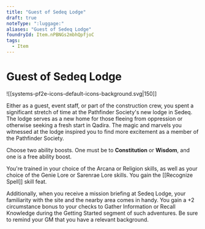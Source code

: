 ```yaml
---
title: "Guest of Sedeq Lodge"
draft: true
noteType: ":luggage:"
aliases: "Guest of Sedeq Lodge"
foundryId: Item.nPBNGs2mbhQpfjoC
tags:
  - Item
---
```


# Guest of Sedeq Lodge
![[systems-pf2e-icons-default-icons-background.svg|150]]

Either as a guest, event staff, or part of the construction crew, you spent a significant stretch of time at the Pathfinder Society's new lodge in Sedeq. The lodge serves as a new home for those fleeing from oppression or otherwise seeking a fresh start in Qadira. The magic and marvels you witnessed at the lodge inspired you to find more excitement as a member of the Pathfinder Society.

Choose two ability boosts. One must be to **Constitution** or **Wisdom**, and one is a free ability boost.

You're trained in your choice of the Arcana or Religion skills, as well as your choice of the Genie Lore or Sarenrae Lore skills. You gain the [[Recognize Spell]] skill feat.

Additionally, when you receive a mission briefing at Sedeq Lodge, your familiarity with the site and the nearby area comes in handy. You gain a +2 circumstance bonus to your checks to Gather Information or Recall Knowledge during the Getting Started segment of such adventures. Be sure to remind your GM that you have a relevant background.
